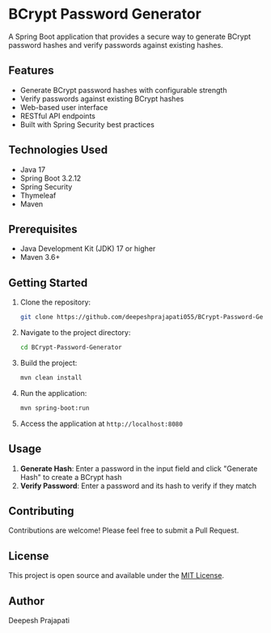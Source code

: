 # BCrypt Password Generator

A Spring Boot application that provides a secure way to generate BCrypt password hashes and verify passwords against existing hashes.

## Features

- Generate BCrypt password hashes with configurable strength
- Verify passwords against existing BCrypt hashes
- Web-based user interface
- RESTful API endpoints
- Built with Spring Security best practices

## Technologies Used

- Java 17
- Spring Boot 3.2.12
- Spring Security
- Thymeleaf
- Maven

## Prerequisites

- Java Development Kit (JDK) 17 or higher
- Maven 3.6+

## Getting Started

1. Clone the repository:
   ```bash
   git clone https://github.com/deepeshprajapati055/BCrypt-Password-Generator.git
   ```

2. Navigate to the project directory:
   ```bash
   cd BCrypt-Password-Generator
   ```

3. Build the project:
   ```bash
   mvn clean install
   ```

4. Run the application:
   ```bash
   mvn spring-boot:run
   ```

5. Access the application at `http://localhost:8080`

## Usage

1. **Generate Hash**: Enter a password in the input field and click "Generate Hash" to create a BCrypt hash
2. **Verify Password**: Enter a password and its hash to verify if they match

## Contributing

Contributions are welcome! Please feel free to submit a Pull Request.

## License

This project is open source and available under the [MIT License](LICENSE).

## Author

Deepesh Prajapati
